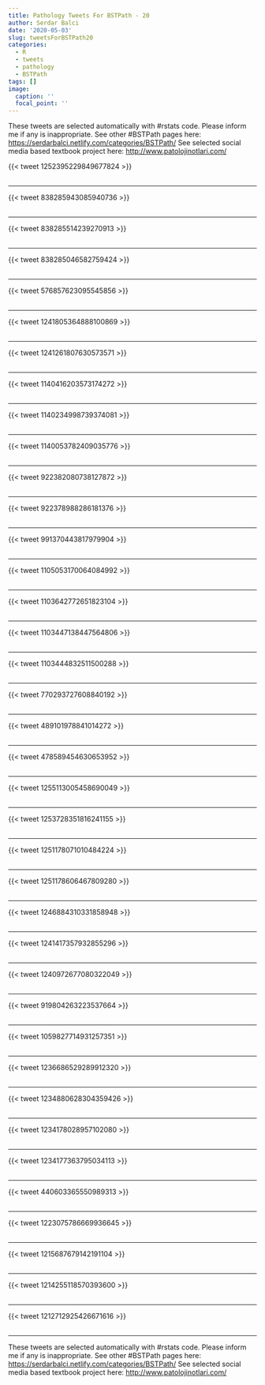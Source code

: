 ```yaml
---
title: Pathology Tweets For BSTPath - 20
author: Serdar Balci
date: '2020-05-03'
slug: tweetsForBSTPath20
categories:
  - R
  - tweets
  - pathology
  - BSTPath
tags: []
image:
  caption: ''
  focal_point: ''
---
```



These tweets are selected automatically with #rstats code. Please inform me if any is inappropriate.
See other #BSTPath pages here: https://serdarbalci.netlify.com/categories/BSTPath/ 
See selected social media based textbook project here: http://www.patolojinotlari.com/

{{< tweet 1252395229849677824 >}}
<br>
<br>
<hr>
{{< tweet 838285943085940736 >}}
<br>
<br>
<hr>
{{< tweet 838285514239270913 >}}
<br>
<br>
<hr>
{{< tweet 838285046582759424 >}}
<br>
<br>
<hr>
{{< tweet 576857623095545856 >}}
<br>
<br>
<hr>
{{< tweet 1241805364888100869 >}}
<br>
<br>
<hr>
{{< tweet 1241261807630573571 >}}
<br>
<br>
<hr>
{{< tweet 1140416203573174272 >}}
<br>
<br>
<hr>
{{< tweet 1140234998739374081 >}}
<br>
<br>
<hr>
{{< tweet 1140053782409035776 >}}
<br>
<br>
<hr>
{{< tweet 922382080738127872 >}}
<br>
<br>
<hr>
{{< tweet 922378988286181376 >}}
<br>
<br>
<hr>
{{< tweet 991370443817979904 >}}
<br>
<br>
<hr>
{{< tweet 1105053170064084992 >}}
<br>
<br>
<hr>
{{< tweet 1103642772651823104 >}}
<br>
<br>
<hr>
{{< tweet 1103447138447564806 >}}
<br>
<br>
<hr>
{{< tweet 1103444832511500288 >}}
<br>
<br>
<hr>
{{< tweet 770293727608840192 >}}
<br>
<br>
<hr>
{{< tweet 489101978841014272 >}}
<br>
<br>
<hr>
{{< tweet 478589454630653952 >}}
<br>
<br>
<hr>
{{< tweet 1255113005458690049 >}}
<br>
<br>
<hr>
{{< tweet 1253728351816241155 >}}
<br>
<br>
<hr>
{{< tweet 1251178071010484224 >}}
<br>
<br>
<hr>
{{< tweet 1251178606467809280 >}}
<br>
<br>
<hr>
{{< tweet 1246884310331858948 >}}
<br>
<br>
<hr>
{{< tweet 1241417357932855296 >}}
<br>
<br>
<hr>
{{< tweet 1240972677080322049 >}}
<br>
<br>
<hr>
{{< tweet 919804263223537664 >}}
<br>
<br>
<hr>
{{< tweet 1059827714931257351 >}}
<br>
<br>
<hr>
{{< tweet 1236686529289912320 >}}
<br>
<br>
<hr>
{{< tweet 1234880628304359426 >}}
<br>
<br>
<hr>
{{< tweet 1234178028957102080 >}}
<br>
<br>
<hr>
{{< tweet 1234177363795034113 >}}
<br>
<br>
<hr>
{{< tweet 440603365550989313 >}}
<br>
<br>
<hr>
{{< tweet 1223075786669936645 >}}
<br>
<br>
<hr>
{{< tweet 1215687679142191104 >}}
<br>
<br>
<hr>
{{< tweet 1214255118570393600 >}}
<br>
<br>
<hr>
{{< tweet 1212712925426671616 >}}
<br>
<br>
<hr>


These tweets are selected automatically with #rstats code. Please inform me if any is inappropriate.
See other #BSTPath pages here: https://serdarbalci.netlify.com/categories/BSTPath/ 
See selected social media based textbook project here: http://www.patolojinotlari.com/
